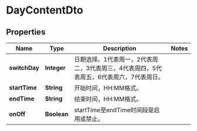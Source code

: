
# DayContentDto

## Properties
Name | Type | Description | Notes
------------ | ------------- | ------------- | -------------
**switchDay** | **Integer** | 日期选择。1代表周一，2代表周二，3代表周三，4代表周四，5代表周五，6代表周六，7代表周日。 | 
**startTime** | **String** | 开始时间，HH:MM格式。 | 
**endTime** | **String** | 结束时间，HH:MM格式。 | 
**onOff** | **Boolean** | startTime至endTime时间段是启用或禁止。 | 



